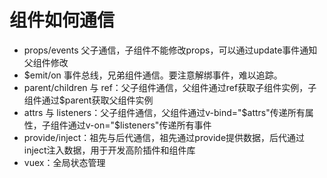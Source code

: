 # 组件如何通信

- props/events 父子通信，子组件不能修改props，可以通过update事件通知父组件修改
- $emit/on 事件总线，兄弟组件通信。要注意解绑事件，难以追踪。
- parent/children 与 ref：父子组件通信，父组件通过ref获取子组件实例，子组件通过$parent获取父组件实例
- attrs 与 listeners：父子组件通信，父组件通过v-bind="$attrs"传递所有属性，子组件通过v-on="$listeners"传递所有事件
- provide/inject：祖先与后代通信，祖先通过provide提供数据，后代通过inject注入数据，用于开发高阶插件和组件库
- vuex：全局状态管理